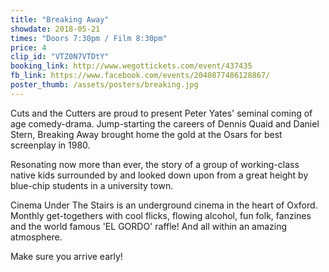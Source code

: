 ```yaml
---
title: "Breaking Away"
showdate: 2018-05-21
times: "Doors 7:30pm / Film 8:30pm"
price: 4
clip_id: "VTZ0N7VTDtY"
booking_link: http://www.wegottickets.com/event/437435
fb_link: https://www.facebook.com/events/2040877486128867/
poster_thumb: /assets/posters/breaking.jpg
---
```

Cuts and the Cutters are proud to present Peter Yates' seminal coming of age comedy-drama. Jump-starting the careers of Dennis Quaid and Daniel Stern, Breaking Away brought home the gold at the Osars for best screenplay in 1980.

Resonating now more than ever, the story of a group of working-class native kids surrounded by and looked down upon from a great height by blue-chip students in a university town.

Cinema Under The Stairs is an underground cinema in the heart of Oxford. Monthly get-togethers with cool flicks, flowing alcohol, fun folk, fanzines and the world famous 'EL GORDO' raffle! And all within an amazing atmosphere. 

Make sure you arrive early!